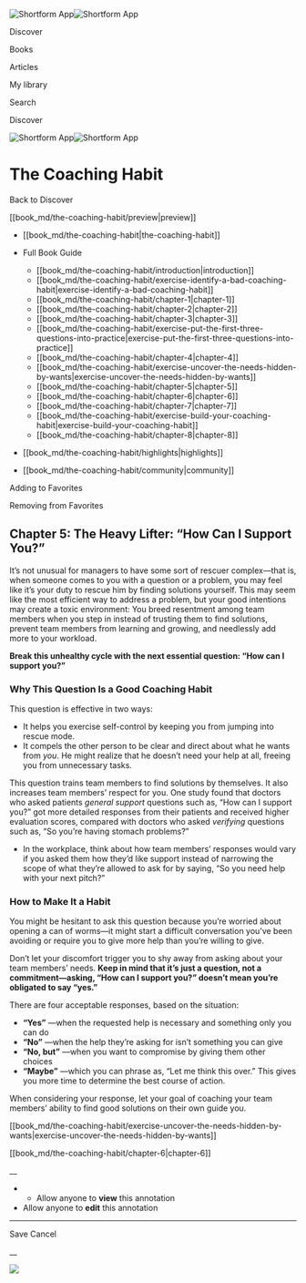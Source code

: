 ![Shortform App](/img/logo.36a2399e.svg)![Shortform App](/img/logo-dark.70c1b072.svg)

Discover

Books

Articles

My library

Search

Discover

![Shortform App](/img/logo.36a2399e.svg)![Shortform App](/img/logo-dark.70c1b072.svg)

# The Coaching Habit

Back to Discover

[[book_md/the-coaching-habit/preview|preview]]

  * [[book_md/the-coaching-habit|the-coaching-habit]]
  * Full Book Guide

    * [[book_md/the-coaching-habit/introduction|introduction]]
    * [[book_md/the-coaching-habit/exercise-identify-a-bad-coaching-habit|exercise-identify-a-bad-coaching-habit]]
    * [[book_md/the-coaching-habit/chapter-1|chapter-1]]
    * [[book_md/the-coaching-habit/chapter-2|chapter-2]]
    * [[book_md/the-coaching-habit/chapter-3|chapter-3]]
    * [[book_md/the-coaching-habit/exercise-put-the-first-three-questions-into-practice|exercise-put-the-first-three-questions-into-practice]]
    * [[book_md/the-coaching-habit/chapter-4|chapter-4]]
    * [[book_md/the-coaching-habit/exercise-uncover-the-needs-hidden-by-wants|exercise-uncover-the-needs-hidden-by-wants]]
    * [[book_md/the-coaching-habit/chapter-5|chapter-5]]
    * [[book_md/the-coaching-habit/chapter-6|chapter-6]]
    * [[book_md/the-coaching-habit/chapter-7|chapter-7]]
    * [[book_md/the-coaching-habit/exercise-build-your-coaching-habit|exercise-build-your-coaching-habit]]
    * [[book_md/the-coaching-habit/chapter-8|chapter-8]]
  * [[book_md/the-coaching-habit/highlights|highlights]]
  * [[book_md/the-coaching-habit/community|community]]



Adding to Favorites 

Removing from Favorites 

## Chapter 5: The Heavy Lifter: “How Can I Support You?”

It’s not unusual for managers to have some sort of rescuer complex—that is, when someone comes to you with a question or a problem, you may feel like it’s your duty to rescue him by finding solutions yourself. This may seem like the most efficient way to address a problem, but your good intentions may create a toxic environment: You breed resentment among team members when you step in instead of trusting them to find solutions, prevent team members from learning and growing, and needlessly add more to your workload.

**Break this unhealthy cycle with the next essential question: “How can I support you?”**

### Why This Question Is a Good Coaching Habit

This question is effective in two ways:

  * It helps you exercise self-control by keeping you from jumping into rescue mode.
  * It compels the other person to be clear and direct about what he wants from _you_. He might realize that he doesn’t need your help at all, freeing you from unnecessary tasks. 



This question trains team members to find solutions by themselves. It also increases team members’ respect for you. One study found that doctors who asked patients _general support_ questions such as, “How can I support you?” got more detailed responses from their patients and received higher evaluation scores, compared with doctors who asked _verifying_ questions such as, “So you’re having stomach problems?”

  * In the workplace, think about how team members’ responses would vary if you asked them how they’d like support instead of narrowing the scope of what they’re allowed to ask for by saying, “So you need help with your next pitch?”



### How to Make It a Habit

You might be hesitant to ask this question because you’re worried about opening a can of worms—it might start a difficult conversation you’ve been avoiding or require you to give more help than you’re willing to give.

Don’t let your discomfort trigger you to shy away from asking about your team members’ needs. **Keep in mind that it’s just a question, not a commitment—asking, “How can I support you?” doesn’t mean you’re obligated to say “yes.”**

There are four acceptable responses, based on the situation:

  * **“Yes”** —when the requested help is necessary and something only you can do
  * **“No”** —when the help they’re asking for isn’t something you can give
  * **“No, but”** —when you want to compromise by giving them other choices
  * **“Maybe”** —which you can phrase as, “Let me think this over.” This gives you more time to determine the best course of action. 



When considering your response, let your goal of coaching your team members’ ability to find good solutions on their own guide you.

[[book_md/the-coaching-habit/exercise-uncover-the-needs-hidden-by-wants|exercise-uncover-the-needs-hidden-by-wants]]

[[book_md/the-coaching-habit/chapter-6|chapter-6]]

__

  *   * Allow anyone to **view** this annotation
  * Allow anyone to **edit** this annotation



* * *

Save Cancel

__




![](https://bat.bing.com/action/0?ti=56018282&Ver=2&mid=5bbb874b-f2a5-4cb6-a105-ae05721ec158&sid=1711133063fa11eebdec89a8b8ae3bbc&vid=171147a063fa11eea7440fcfeb230d96&vids=0&msclkid=N&pi=0&lg=en-US&sw=800&sh=600&sc=24&nwd=1&tl=Shortform%20%7C%20The%20Coaching%20Habit&p=https%3A%2F%2Fwww.shortform.com%2Fapp%2Fbook%2Fthe-coaching-habit%2Fchapter-5&r=&lt=408&evt=pageLoad&sv=1&rn=45693)
